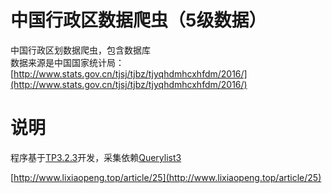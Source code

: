 # 中国行政区数据爬虫（5级数据）
中国行政区划数据爬虫，包含数据库  
数据来源是中国国家统计局： [http://www.stats.gov.cn/tjsj/tjbz/tjyqhdmhcxhfdm/2016/](http://www.stats.gov.cn/tjsj/tjbz/tjyqhdmhcxhfdm/2016/)

# 说明 #

程序基于[TP3.2.3](http://www.thinkphp.cn/)开发，采集依赖[Querylist3](https://www.querylist.cc/)


[http://www.lixiaopeng.top/article/25](http://www.lixiaopeng.top/article/25)